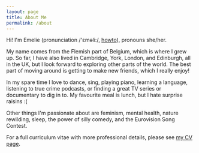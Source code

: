 ```yaml
---
layout: page
title: About Me
permalink: /about
---
```


Hi! I'm Emelie (pronunciation /'ɛməli:/, [howto](https://www.howtopronounce.com/emelie)), pronouns she/her.

My name comes from the Flemish part of Belgium, which is where I grew up.
So far, I have also lived in Cambridge, York, London, and Edinburgh, all in the UK, but I look forward to exploring other parts of the world.
The best part of moving around is getting to make new friends, which I really enjoy!

In my spare time I love to dance, sing, playing piano, learning a language, listening to true crime podcasts, or finding a great TV series or documentary to dig in to.
My favourite meal is lunch, but I hate surprise raisins :(

Other things I'm passionate about are feminism, mental health, nature rewilding, sleep, the power of silly comedy, and the Eurovision Song Contest.

For a full curriculum vitae with more professional details, please see [my CV page](curriculum-vitae.md).
